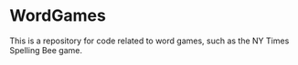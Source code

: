 # WordGames

This is a repository for code related to word games, such as the NY Times Spelling Bee game. 
